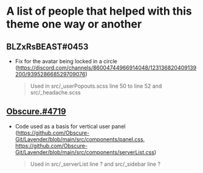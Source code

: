 # A list of people that helped with this theme one way or another

## BLZxRsBEAST#0453
- Fix for the avatar being locked in a circle (https://discord.com/channels/86004744966914048/123136820409139200/939528668529709076)
  
  > Used in src/_userPopouts.scss line 50 to line 52 and src/_headache.scss

## [Obscure.#4719](https://github.com/Obscure-Git)
- Code used as a basis for vertical user panel (https://github.com/Obscure-Git/Lavender/blob/main/src/components/panel.css, https://github.com/Obscure-Git/Lavender/blob/main/src/components/serverList.css)

  > Used in src/_serverList line ? and src/_sidebar line ?